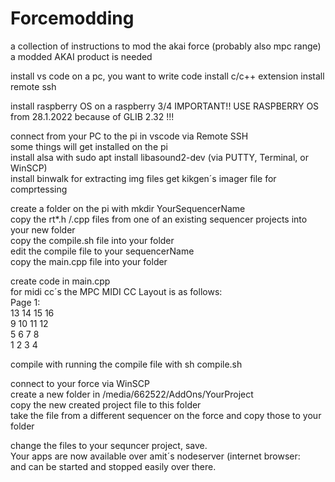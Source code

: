 # Forcemodding
a collection of instructions to mod the akai force (probably also mpc range)
a modded AKAI product is needed

install vs code on a pc, you want to write code
install c/c++ extension
install remote ssh


install raspberry OS on a raspberry 3/4 IMPORTANT!! USE RASPBERRY OS from 28.1.2022 because of GLIB 2.32 !!!

connect from your PC to the pi in vscode via Remote SSH  
some things will get installed on the pi  
install alsa with sudo apt install libasound2-dev (via PUTTY, Terminal, or WinSCP)  
install binwalk for extracting img files
get kikgen´s imager file for comprtessing

create a folder on the pi with mkdir YourSequencerName  
copy the rt*.h /.cpp files from one of an existing sequencer projects into your new folder  
copy the compile.sh file into your folder  
edit the compile file to your sequencerName   
copy the main.cpp file into your folder  

create code in main.cpp  
for midi cc´s the MPC MIDI CC Layout is as follows:  
Page 1:  
13 14 15 16  
 9 10 11 12  
 5  6  7  8  
 1  2  3  4  
  
compile with running the compile file with sh compile.sh  
  
connect to your force via WinSCP  
create a new folder in /media/662522/AddOns/YourProject  
copy the new created project file to this folder  
take the file from a different sequencer on the force and copy those to your folder  
  
change the files to your sequncer project, save.  
Your apps are now available over amit´s nodeserver (internet browser: <yourforceIP>  
and can be started and stopped easily over there.  
  

